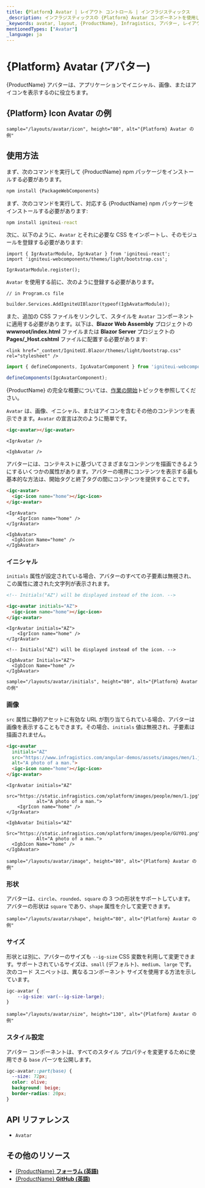 ```yaml
---
title: {Platform} Avatar | レイアウト コントロール | インフラジスティックス
_description: インフラジスティックスの {Platform} Avatar コンポーネントを使用して、画像、アイコン、またはイニシャルを表示します。
_keywords: avatar, layout, {ProductName}, Infragistics, アバター, レイアウト, インフラジスティックス
mentionedTypes: ["Avatar"]
_language: ja
---
```


# {Platform} Avatar (アバター)

{ProductName} アバターは、アプリケーションでイニシャル、画像、またはアイコンを表示するのに役立ちます。

## {Platform} Icon Avatar の例

`sample="/layouts/avatar/icon", height="80", alt="{Platform} Avatar の例"`

<div class="divider--half"></div>

## 使用方法

<!-- WebComponents -->
まず、次のコマンドを実行して {ProductName} npm パッケージをインストールする必要があります。

```cmd
npm install {PackageWebComponents}
```
<!-- end: WebComponents -->

<!-- React -->

まず、次のコマンドを実行して、対応する {ProductName} npm パッケージをインストールする必要があります:

```cmd
npm install igniteui-react
```

次に、以下のように、`Avatar` とそれに必要な CSS をインポートし、そのモジュールを登録する必要があります:

```tsx
import { IgrAvatarModule, IgrAvatar } from 'igniteui-react';
import 'igniteui-webcomponents/themes/light/bootstrap.css';

IgrAvatarModule.register();
```

<!-- end: React -->

`Avatar` を使用する前に、次のように登録する必要があります。


```razor
// in Program.cs file

builder.Services.AddIgniteUIBlazor(typeof(IgbAvatarModule));
```
<!-- Blazor -->

また、追加の CSS ファイルをリンクして、スタイルを `Avatar` コンポーネントに適用する必要があります。以下は、**Blazor Web Assembly** プロジェクトの **wwwroot/index.html** ファイルまたは **Blazor Server** プロジェクトの **Pages/_Host.cshtml** ファイルに配置する必要があります:

```razor
<link href="_content/IgniteUI.Blazor/themes/light/bootstrap.css" rel="stylesheet" />
```

<!-- end: Blazor -->

```ts
import { defineComponents, IgcAvatarComponent } from 'igniteui-webcomponents';

defineComponents(IgcAvatarComponent);
```

{ProductName} の完全な概要については、[作業の開始](../general-getting-started.md)トピックを参照してください。

`Avatar` は、画像、イニシャル、またはアイコンを含むその他のコンテンツを表示できます。`Avatar` の宣言は次のように簡単です。

```html
<igc-avatar></igc-avatar>
```

```tsx
<IgrAvatar />
```

```razor
<IgbAvatar />
```

アバターには、コンテキストに基づいてさまざまなコンテンツを描画できるようにするいくつかの属性があります。アバターの境界にコンテンツを表示する最も基本的な方法は、開始タグと終了タグの間にコンテンツを提供することです。

```html
<igc-avatar>
  <igc-icon name="home"></igc-icon>
</igc-avatar>
```

```tsx
<IgrAvatar>
    <IgrIcon name="home" />
</IgrAvatar>
```

```razor
<IgbAvatar>
  <IgbIcon Name="home" />
</IgbAvatar>
```

### イニシャル

`initials` 属性が設定されている場合、アバターのすべての子要素は無視され、この属性に渡された文字列が表示されます。

```html
<!-- Initials("AZ") will be displayed instead of the icon. -->

<igc-avatar initials="AZ">
  <igc-icon name="home"></igc-icon>
</igc-avatar>
```

```tsx
<IgrAvatar initials="AZ">
    <IgrIcon name="home" />
</IgrAvatar>
```

```razor
<!-- Initials("AZ") will be displayed instead of the icon. -->

<IgbAvatar Initials="AZ">
  <IgbIcon Name="home" />
</IgbAvatar>
```

`sample="/layouts/avatar/initials", height="80", alt="{Platform} Avatar の例"`



### 画像

`src` 属性に静的アセットに有効な URL が割り当てられている場合、アバターは画像を表示することもできます。その場合、`initials` 値は無視され、子要素は描画されません。

```html
<igc-avatar
  initials="AZ"
  src="https://www.infragistics.com/angular-demos/assets/images/men/1.jpg"
  alt="A photo of a man.">
  <igc-icon name="home"></igc-icon>
</igc-avatar>
```

```tsx
<IgrAvatar initials="AZ"
           src="https://static.infragistics.com/xplatform/images/people/men/1.jpg"
           alt="A photo of a man.">
    <IgrIcon name="home" />
</IgrAvatar>
```


```razor
<IgbAvatar Initials="AZ"
           Src="https://static.infragistics.com/xplatform/images/people/GUY01.png"
           Alt="A photo of a man.">
  <IgbIcon Name="home" />
</IgbAvatar>
```

`sample="/layouts/avatar/image", height="80", alt="{Platform} Avatar の例"`


### 形状

アバターは、`circle`、`rounded`、`square` の 3 つの形状をサポートしています。アバターの形状は `square` であり、`shape` 属性を介して変更できます。

`sample="/layouts/avatar/shape", height="80", alt="{Platform} Avatar の例"`



### サイズ

形状とは別に、アバターのサイズも `--ig-size` CSS 変数を利用して変更できます。サポートされているサイズは、`small` (デフォルト)、`medium`、`large` です。次のコード スニペットは、異なるコンポーネント サイズを使用する方法を示しています。

```css
igc-avatar {
    --ig-size: var(--ig-size-large);
}
```

`sample="/layouts/avatar/size", height="130", alt="{Platform} Avatar の例"`



### スタイル設定

アバター コンポーネントは、すべてのスタイル プロパティを変更するために使用できる `base` パーツを公開します。

```css
igc-avatar::part(base) {
  --size: 72px;
  color: olive;
  background: beige;
  border-radius: 20px;
}
```


<div class="divider--half"></div>


## API リファレンス

 - `Avatar`

## その他のリソース

* [{ProductName} **フォーラム (英語)**]({ForumsLink})
* [{ProductName} **GitHub (英語)**]({GithubLink})